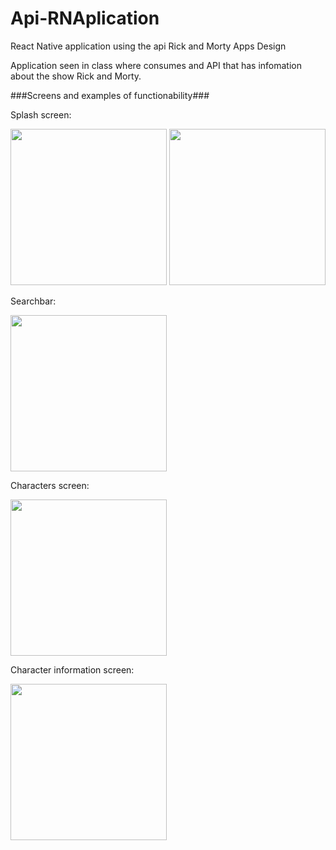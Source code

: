 # Api-RNAplication
React Native application using the api Rick and Morty Apps Design

Application seen in class where consumes and API that has infomation about the show Rick and Morty.


###Screens and examples of functionability###

Splash screen:
<div>
<img src="https://user-images.githubusercontent.com/81263716/159095455-2aa729ac-0c13-4bca-9be8-500df5da69dd.jpeg" width="250">
<img src="https://user-images.githubusercontent.com/81263716/159095650-f4c5cfb4-76d8-457c-aa90-68ccfb3d594e.jpeg" width="250">
</div>

Searchbar:
<div>
<img src="https://user-images.githubusercontent.com/81263716/159095626-fd89675e-3196-408a-a277-4abd918fb0b4.jpeg" width="250">
</div>

Characters screen:
<div>
<img src="https://user-images.githubusercontent.com/81263716/159095673-d1fc910c-e9bc-411b-9537-1de63e1788e5.jpeg" width="250">
</div>

Character information screen:
<div>
<img src="https://user-images.githubusercontent.com/81263716/159095592-3044f730-e633-4001-8c48-c25577d77ddf.jpeg" width="250">
</div>
